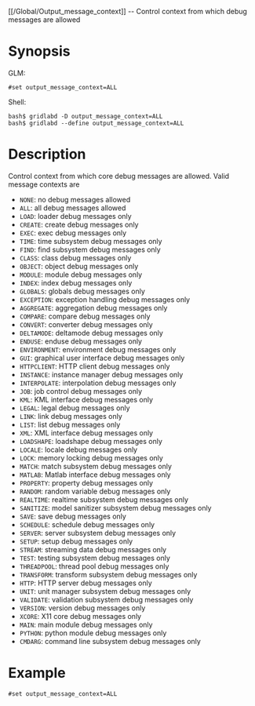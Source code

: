 [[/Global/Output_message_context]] -- Control context from which debug messages are allowed

# Synopsis

GLM:

~~~
#set output_message_context=ALL
~~~

Shell:

~~~
bash$ gridlabd -D output_message_context=ALL
bash$ gridlabd --define output_message_context=ALL
~~~

# Description

Control context from which core debug messages are allowed.  Valid message contexts are

 - `NONE`: no debug messages allowed
 - `ALL`: all debug messages allowed
 - `LOAD`: loader debug messages only
 - `CREATE`: create debug messages only
 - `EXEC`: exec debug messages only
 - `TIME`: time subsystem debug messages only
 - `FIND`: find subsystem debug messages only
 - `CLASS`: class debug messages only
 - `OBJECT`: object debug messages only
 - `MODULE`: module debug messages only
 - `INDEX`: index debug messages only
 - `GLOBALS`: globals debug messages only
 - `EXCEPTION`: exception handling debug messages only
 - `AGGREGATE`: aggregation debug messages only
 - `COMPARE`: compare debug messages only
 - `CONVERT`: converter debug messages only
 - `DELTAMODE`: deltamode debug messages only
 - `ENDUSE`: enduse debug messages only
 - `ENVIRONMENT`: environment debug messages only
 - `GUI`: graphical user interface debug messages only
 - `HTTPCLIENT`: HTTP client debug messages only
 - `INSTANCE`: instance manager debug messages only
 - `INTERPOLATE`: interpolation debug messages only
 - `JOB`: job control debug messages only
 - `KML`: KML interface debug messages only
 - `LEGAL`: legal debug messages only
 - `LINK`: link debug messages only
 - `LIST`: list debug messages only
 - `XML`: XML interface debug messages only
 - `LOADSHAPE`: loadshape debug messages only
 - `LOCALE`: locale debug messages only
 - `LOCK`: memory locking debug messages only
 - `MATCH`: match subsystem debug messages only
 - `MATLAB`: Matlab interface debug messages only
 - `PROPERTY`: property debug messages only
 - `RANDOM`: random variable debug messages only
 - `REALTIME`: realtime subsystem debug messages only
 - `SANITIZE`: model sanitizer subsystem debug messages only
 - `SAVE`: save debug messages only
 - `SCHEDULE`: schedule debug messages only
 - `SERVER`: server subsystem debug messages only
 - `SETUP`: setup debug messages only
 - `STREAM`: streaming data debug messages only
 - `TEST`: testing subsystem debug messages only
 - `THREADPOOL`: thread pool debug messages only
 - `TRANSFORM`: transform subsystem debug messages only
 - `HTTP`: HTTP server debug messages only
 - `UNIT`: unit manager subsystem debug messages only
 - `VALIDATE`: validation subsystem debug messages only
 - `VERSION`: version debug messages only
 - `XCORE`: X11 core debug messages only
 - `MAIN`: main module debug messages only
 - `PYTHON`: python module debug messages only
 - `CMDARG`: command line subsystem debug messages only

# Example

~~~
#set output_message_context=ALL
~~~
